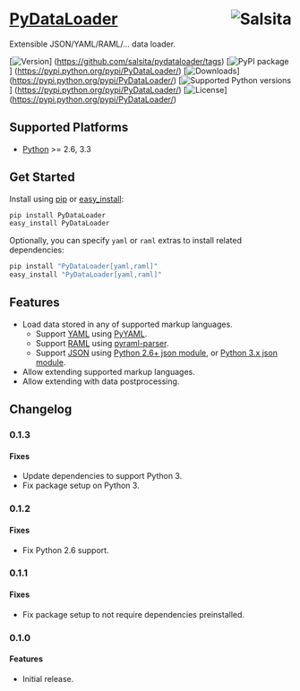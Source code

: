 # [PyDataLoader](https://github.com/salsita/pydataloader) <a href='https://github.com/salsita'><img align='right' title='Salsita' src='https://www.google.com/a/cpanel/salsitasoft.com/images/logo.gif?alpha=1' /></a>

Extensible JSON/YAML/RAML/... data loader.

[![Version](https://img.shields.io/github/tag/salsita/pydataloader.svg?label=version)]
(https://github.com/salsita/pydataloader/tags)
[![PyPI package](https://img.shields.io/pypi/v/PyDataLoader.svg?label=pypi+package)]
(https://pypi.python.org/pypi/PyDataLoader/)
[![Downloads](https://img.shields.io/pypi/dm/PyDataLoader.svg)]
(https://pypi.python.org/pypi/PyDataLoader/)
[![Supported Python versions](https://img.shields.io/pypi/pyversions/PyDataLoader.svg)]
(https://pypi.python.org/pypi/PyDataLoader/)
[![License](https://img.shields.io/pypi/l/PyDataLoader.svg)]
(https://pypi.python.org/pypi/PyDataLoader/)


## Supported Platforms

* [Python](http://www.python.org/) >= 2.6, 3.3


## Get Started

Install using [pip](https://pip.pypa.io/) or [easy_install](http://pythonhosted.org/setuptools/easy_install.html):
```bash
pip install PyDataLoader
easy_install PyDataLoader
```

Optionally, you can specify `yaml` or `raml` extras to install related dependencies:
```bash
pip install "PyDataLoader[yaml,raml]"
easy_install "PyDataLoader[yaml,raml]"
```

## Features

- Load data stored in any of supported markup languages.
  - Support [YAML](http://yaml.org/) using [PyYAML](http://pyyaml.org/wiki/PyYAML).
  - Support [RAML](http://raml.org/) using [pyraml-parser](https://github.com/an2deg/pyraml-parser).
  - Support [JSON](http://json.org/) using [Python 2.6+ json module](https://docs.python.org/2/library/json.html), or [Python 3.x json module](https://docs.python.org/3/library/json.html).
- Allow extending supported markup languages.
- Allow extending with data postprocessing.

## Changelog

### 0.1.3

#### Fixes

- Update dependencies to support Python 3.
- Fix package setup on Python 3.

### 0.1.2

#### Fixes

- Fix Python 2.6 support.

### 0.1.1

#### Fixes

- Fix package setup to not require dependencies preinstalled.

### 0.1.0

#### Features

- Initial release.
